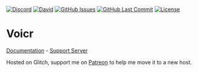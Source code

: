 [![Discord](https://img.shields.io/discord/449576301997588490.svg?label=Discord&logo=discord)](https://discord.gg/pfQz5Pq)
[![David](https://img.shields.io/david/Gleeny/Voicr.svg?logo=javascript&logoColor=white)](https://david-dm.org/Gleeny/Voicr)
[![GitHub Issues](https://img.shields.io/github/issues/Gleeny/Voicr.svg?logo=github&logoColor=white)](https://github.com/Gleeny/Voicr/issues)
[![GitHub Last Commit](https://img.shields.io/github/last-commit/Gleeny/Voicr.svg?logo=github&logoColor=white)](https://github.com/Gleeny/Voicr/commit/master)
[![License](https://img.shields.io/github/license/Gleeny/Voicr.svg?label=License&logo=github&logoColor=white)](./LICENSE)

# Voicr

[Documentation](https://gleeny.github.io/voicr/) - [Support Server](https://discordapp.com/invite/JbHX5U3)

Hosted on Glitch, support me on [Patreon](https://patreon.com/gleeny) to help me move it to a new host.
